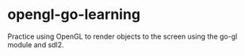 # opengl-go-learning
Practice using OpenGL to render objects to the screen using the go-gl module and sdl2.
